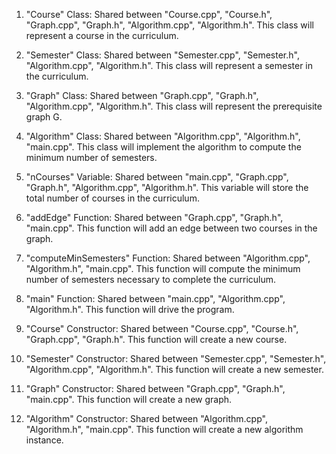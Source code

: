 1. "Course" Class: Shared between "Course.cpp", "Course.h", "Graph.cpp", "Graph.h", "Algorithm.cpp", "Algorithm.h". This class will represent a course in the curriculum.

2. "Semester" Class: Shared between "Semester.cpp", "Semester.h", "Algorithm.cpp", "Algorithm.h". This class will represent a semester in the curriculum.

3. "Graph" Class: Shared between "Graph.cpp", "Graph.h", "Algorithm.cpp", "Algorithm.h". This class will represent the prerequisite graph G.

4. "Algorithm" Class: Shared between "Algorithm.cpp", "Algorithm.h", "main.cpp". This class will implement the algorithm to compute the minimum number of semesters.

5. "nCourses" Variable: Shared between "main.cpp", "Graph.cpp", "Graph.h", "Algorithm.cpp", "Algorithm.h". This variable will store the total number of courses in the curriculum.

6. "addEdge" Function: Shared between "Graph.cpp", "Graph.h", "main.cpp". This function will add an edge between two courses in the graph.

7. "computeMinSemesters" Function: Shared between "Algorithm.cpp", "Algorithm.h", "main.cpp". This function will compute the minimum number of semesters necessary to complete the curriculum.

8. "main" Function: Shared between "main.cpp", "Algorithm.cpp", "Algorithm.h". This function will drive the program.

9. "Course" Constructor: Shared between "Course.cpp", "Course.h", "Graph.cpp", "Graph.h". This function will create a new course.

10. "Semester" Constructor: Shared between "Semester.cpp", "Semester.h", "Algorithm.cpp", "Algorithm.h". This function will create a new semester.

11. "Graph" Constructor: Shared between "Graph.cpp", "Graph.h", "main.cpp". This function will create a new graph.

12. "Algorithm" Constructor: Shared between "Algorithm.cpp", "Algorithm.h", "main.cpp". This function will create a new algorithm instance.